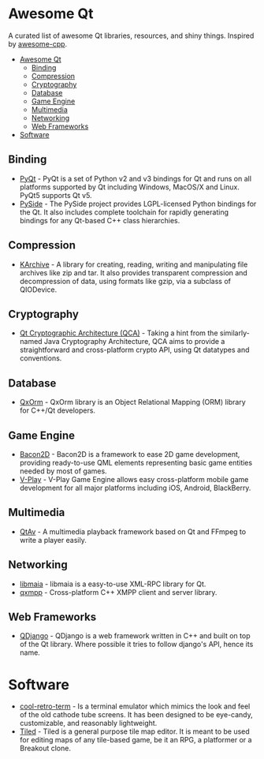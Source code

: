 # Awesome Qt
A curated list of awesome Qt libraries, resources, and shiny things. Inspired by [awesome-cpp](https://github.com/fffaraz/awesome-cpp).

- [Awesome Qt](#awesome-qt)
    - [Binding](#binding)
    - [Compression](#compression)
    - [Cryptography](#cryptography)
    - [Database](#database)
    - [Game Engine](#game-engine)
    - [Multimedia](#multimedia)
    - [Networking](#networking)
    - [Web Frameworks](#web-frameworks)
- [Software](#software)

## Binding
* [PyQt](http://www.riverbankcomputing.com/software/pyqt/) - PyQt is a set of Python v2 and v3 bindings for Qt and runs on all platforms supported by Qt including Windows, MacOS/X and Linux. PyQt5 supports Qt v5.
* [PySide](http://qt-project.org/wiki/PySide) - The PySide project provides LGPL-licensed Python bindings for the Qt. It also includes complete toolchain for rapidly generating bindings for any Qt-based C++ class hierarchies.

## Compression
* [KArchive](https://projects.kde.org/projects/frameworks/karchive) - A library for creating, reading, writing and manipulating file archives like zip and tar. It also provides transparent compression and decompression of data, using formats like gzip, via a subclass of QIODevice.

## Cryptography
* [Qt Cryptographic Architecture (QCA)](http://delta.affinix.com/qca/) - Taking a hint from the similarly-named Java Cryptography Architecture, QCA aims to provide a straightforward and cross-platform crypto API, using Qt datatypes and conventions.

## Database
* [QxOrm](http://www.qxorm.com) - QxOrm library is an Object Relational Mapping (ORM) library for C++/Qt developers.

## Game Engine
* [Bacon2D](https://github.com/Bacon2D/Bacon2D) - Bacon2D is a framework to ease 2D game development, providing ready-to-use QML elements representing basic game entities needed by most of games.
* [V-Play](http://v-play.net/) - V-Play Game Engine allows easy cross-platform mobile game development for all major platforms including iOS, Android, BlackBerry.

## Multimedia
* [QtAv](https://github.com/wang-bin/QtAV) - A multimedia playback framework based on Qt and FFmpeg to write a player easily.

## Networking
* [libmaia](https://github.com/wiedi/libmaia) - libmaia is a easy-to-use XML-RPC library for Qt.
* [qxmpp](https://github.com/qxmpp-project/qxmpp) - Cross-platform C++ XMPP client and server library.

## Web Frameworks
* [QDjango](http://qdjango.org/) - QDjango is a web framework written in C++ and built on top of the Qt library. Where possible it tries to follow django's API, hence its name.

# Software
* [cool-retro-term](https://github.com/Swordfish90/cool-retro-term) - Is a terminal emulator which mimics the look and feel of the old cathode tube screens. It has been designed to be eye-candy, customizable, and reasonably lightweight.
* [Tiled](http://www.mapedito.org/) - Tiled is a general purpose tile map editor. It is meant to be used for editing maps of any tile-based game, be it an RPG, a platformer or a Breakout clone.

